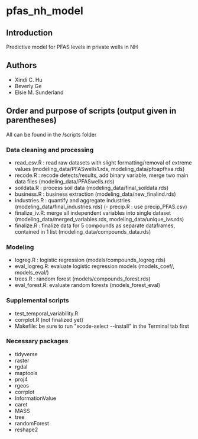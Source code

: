 # pfas_nh_model
## Introduction
Predictive model for PFAS levels in private wells in NH

## Authors
* Xindi C. Hu
* Beverly Ge
* Elsie M. Sunderland

##  Order and purpose of scripts (output given in parentheses)
All can be found in the /scripts folder
### Data cleaning and processing
- read_csv.R   : read raw datasets with slight formatting/removal of extreme values
								 (modeling_data/PFASwells1.rds, modeling_data/pfoapfhxa.rds)
- recode.R     : recode detects/results, add binary variable, merge two main data files
						 		 (modeling_data/PFASwells.rds)
- soildata.R   : process soil data 
							 	 (modeling_data/final_soildata.rds)
- business.R   : business extraction 
							 	 (modeling_data/new_finalind.rds)
- industries.R : quantify and aggregate industries 
								 (modeling_data/final_industries.rds)
(- precip.R    : use precip_PFAS.csv)
- finalize_iv.R: merge all independent variables into single dataset
                 (modeling_data/merged_variables.rds, modeling_data/unique_ivs.rds)  
- finalize.R   : finalize data for 5 compounds as separate dataframes, contained in 1 list
                 (modeling_data/compounds_data.rds)

### Modeling
- logreg.R     : logistic regression
                 (models/compounds_logreg.rds)
- eval_logreg.R: evaluate logistic regression models
                 (models_coef/, models_eval/)
- trees.R      : random forest
                 (models/compounds_forest.rds)
- eval_forest.R: evaluate random forests
                 (models_forest_eval)

### Supplemental scripts
- test_temporal_variability.R
- corrplot.R (not finalized yet)
- Makefile: be sure to run "xcode-select --install" in the Terminal tab first

### Necessary packages
- tidyverse
- raster
- rgdal
- maptools
- proj4
- rgeos
- corrplot
- InformationValue
- caret
- MASS
- tree
- randomForest
- reshape2
